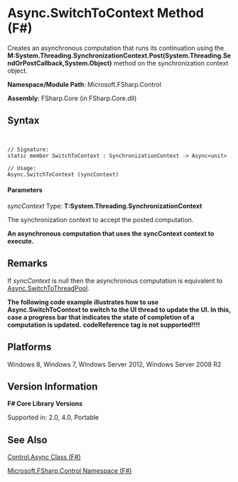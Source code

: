 # Async.SwitchToContext Method (F#)

Creates an asynchronous computation that runs its continuation using the **M:System.Threading.SynchronizationContext.Post(System.Threading.SendOrPostCallback,System.Object)** method on the synchronization context object.

**Namespace/Module Path**: Microsoft.FSharp.Control

**Assembly**: FSharp.Core (in FSharp.Core.dll)


## Syntax


```


// Signature:
static member SwitchToContext : SynchronizationContext -> Async<unit>

// Usage:
Async.SwitchToContext (syncContext)

```



#### Parameters
*syncContext*
Type: **T:System.Threading.SynchronizationContext**


The synchronization context to accept the posted computation.



**An asynchronous computation that uses the syncContext context to execute.**
## Remarks
If *syncContext* is null then the asynchronous computation is equivalent to [Async.SwitchToThreadPool](http://msdn.microsoft.com/en-us/library/c2708739-5389-487a-a3c9-490f417bcdc6).

**The following code example illustrates how to use Async.SwitchToContext to switch to the UI thread to update the UI. In this, case a progress bar that indicates the state of completion of a computation is updated.**
<b>codeReference tag is not supported!!!!</b>
## Platforms
Windows 8, Windows 7, Windows Server 2012, Windows Server 2008 R2


## Version Information
**F# Core Library Versions**

Supported in: 2.0, 4.0, Portable




## See Also
[Control.Async Class &#40;F&#35;&#41;](Control.Async+Class+%28FSharp%29.md)

[Microsoft.FSharp.Control Namespace &#40;F&#35;&#41;](Microsoft.FSharp.Control+Namespace+%28FSharp%29.md)

